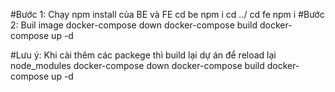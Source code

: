 #Bước 1: Chạy npm install của BE và FE
cd be
npm i
cd ../
cd fe
npm i
#Bước 2: Buil image
docker-compose down
docker-compose build
docker-compose up -d

#Lưu ý: Khi cài thêm các packege thì build lại dự án để reload lại node_modules
docker-compose down
docker-compose build
docker-compose up -d
